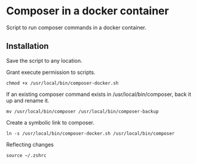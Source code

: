 # Composer in a docker container

Script to run composer commands in a docker container.

## Installation

Save the script to any location.

Grant execute permission to scripts.

```shell
chmod +x /usr/local/bin/composer-docker.sh
```

If an existing composer command exists in /usr/local/bin/composer, back it up and rename it.

```shell
mv /usr/local/bin/composer /usr/local/bin/composer-backup
```

Create a symbolic link to composer.

```shell
ln -s /usr/local/bin/composer-docker.sh /usr/local/bin/composer
```

Reflecting changes

```shell
source ~/.zshrc
```
